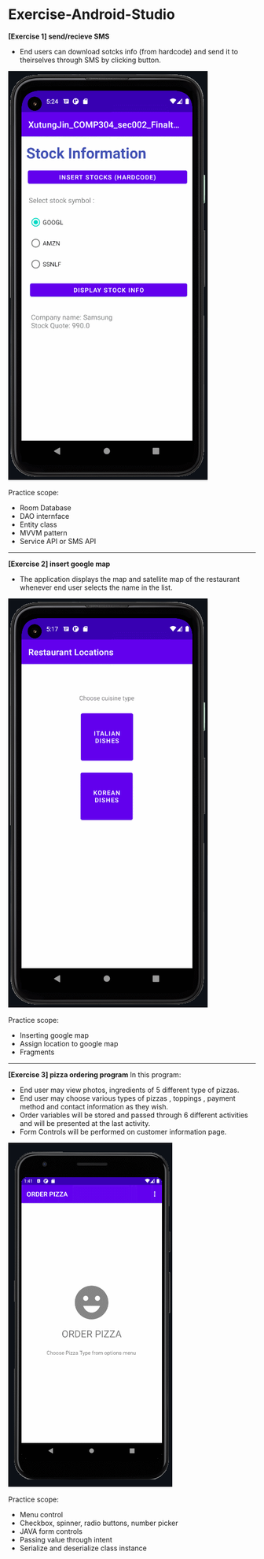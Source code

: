 # Exercise-Android-Studio

**[Exercise 1] send/recieve SMS**
* End users can download sotcks info (from hardcode) and send it to theirselves through SMS by clicking button.

![send_recieve_SMS](./screen_shots/exercise1_SMS.gif?raw=true)

Practice scope:
* Room Database 
* DAO internface
* Entity class
* MVVM pattern 
* Service API or SMS API
-----------------------------------------------------------------------------
**[Exercise 2] insert google map**
* The application displays the map and satellite map of the restaurant whenever end user selects the name in the list. 

![google_map](./screen_shots/exercise2_google_map.gif?raw=true)

Practice scope:
* Inserting google map
* Assign location to google map
* Fragments

-----------------------------------------------------------------------------
**[Exercise 3] pizza ordering program**
In this program:
* End user may view photos, ingredients of 5 different type of pizzas.
* End user may choose various types of pizzas , toppings , payment method and contact information as they wish.
* Order variables will be stored and passed through 6 different activities and will be presented at the last activity.
* Form Controls will be performed on customer information page. 
 
![Basic Pizza Order System](./screen_shots/exercise3_order_pizza.gif?)

Practice scope:
* Menu control
* Checkbox, spinner, radio buttons, number picker
* JAVA form controls
* Passing value through intent
* Serialize and deserialize class instance
